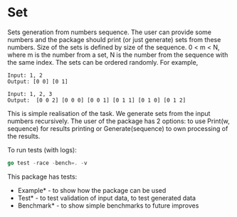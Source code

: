 # Set

Sets generation from numbers sequence. The user can provide some numbers and the package should print (or just generate) sets from these numbers. Size of the sets is defined by size of the sequence. 0 < m < N, where m is the number from a set, N is the number from the sequence with the same index. The sets can be ordered randomly. For example,

```
Input: 1, 2
Output: [0 0] [0 1]

Input: 1, 2, 3
Output:  [0 0 2] [0 0 0] [0 0 1] [0 1 1] [0 1 0] [0 1 2]
```

This is simple realisation of the task. We generate sets from the input numbers recursively. The user of the package has 2 options: to use Print(w, sequence) for results printing or Generate(sequence) to own processing of the results.

To run tests (with logs):

```go
go test -race -bench=. -v
```

This package has tests:

* Example* - to show how the package can be used
* Test* - to test validation of input data, to test generated data
* Benchmark* - to show simple benchmarks to future improves
